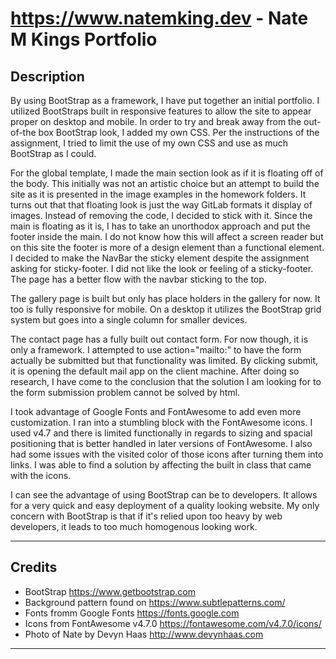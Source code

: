 # https://www.natemking.dev - Nate M Kings Portfolio

## Description

By using BootStrap as a framework, I have put together an initial portfolio. I utilized BootStraps built in responsive features to allow the site to appear proper on desktop and mobile. In order to try and break away from the out-of-the box BootStrap look, I added my own CSS. Per the instructions of the assignment, I tried to limit the use of my own CSS and use as much BootStrap as I could. 

For the global template, I made the main section look as if it is floating off of the body. This initially was not an artistic choice but an attempt to build the site as it is presented in the image examples in the homework folders. It turns out that that floating look is just the way GitLab formats it display of images. Instead of removing the code, I decided to stick with it. Since the main is floating as it is, I has to take an unorthodox approach and put the footer inside the main. I do not know how this will affect a screen reader but on this site the footer is more of a design element than a functional element. I decided to make the NavBar the sticky element despite the assignment asking for sticky-footer. I did not like the look or feeling of a sticky-footer. The page has a better flow with the navbar sticking to the top. 

The gallery page is built but only has place holders in the gallery for now. It too is fully responsive for mobile. On a desktop it utilizes the BootStrap grid system but goes into a single column for smaller devices. 

The contact page has a fully built out contact form. For now though, it is only a framework. I attempted to use action="mailto:" to have the form actually be submitted but that functionality was limited. By clicking submit, it is opening the default mail app on the client machine. After doing so research, I have come to the conclusion that the solution I am looking for to the form submission problem cannot be solved by html. 

I took advantage of Google Fonts and FontAwesome to add even more customization. I ran into a stumbling block with the FontAwesome icons. I used v4.7 and there is limited functionally in regards to sizing and spacial positioning that is better handled in later versions of FontAwesome. I also had some issues with the visited color of those icons after turning them into links. I was able to find a solution by affecting the built in class that came with the icons. 

I can see the advantage of using BootStrap can be to developers. It allows for a very quick and easy deployment of a quality looking website. My only concern with BootStrap is that if it's relied upon too heavy by web developers, it leads to too much homogenous looking work. 

---

## Credits
 - BootStrap https://www.getbootstrap.com
 - Background pattern found on https://www.subtlepatterns.com/
 - Fonts fromm Google Fonts https://fonts.google.com
 - Icons from FontAwesome v4.7.0 https://fontawesome.com/v4.7.0/icons/
 - Photo of Nate by Devyn Haas http://www.devynhaas.com

---